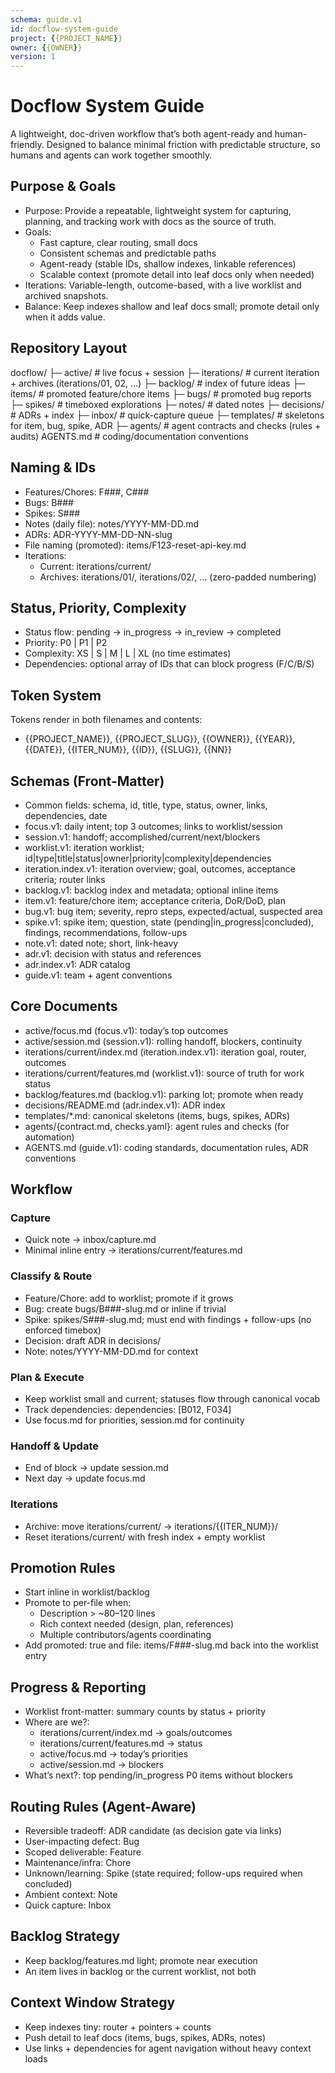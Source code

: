 ```yaml
---
schema: guide.v1
id: docflow-system-guide
project: {{PROJECT_NAME}}
owner: {{OWNER}}
version: 1
---
```


# Docflow System Guide

A lightweight, doc-driven workflow that’s both agent-ready and human-friendly. Designed to balance minimal friction with predictable structure, so humans and agents can work together smoothly.

## Purpose & Goals

- Purpose: Provide a repeatable, lightweight system for capturing, planning, and tracking work with docs as the source of truth.
- Goals:
  - Fast capture, clear routing, small docs
  - Consistent schemas and predictable paths
  - Agent-ready (stable IDs, shallow indexes, linkable references)
  - Scalable context (promote detail into leaf docs only when needed)
- Iterations: Variable-length, outcome-based, with a live worklist and archived snapshots.
- Balance: Keep indexes shallow and leaf docs small; promote detail only when it adds value.

## Repository Layout

docflow/
├─ active/         # live focus + session
├─ iterations/     # current iteration + archives (iterations/01, 02, …)
├─ backlog/        # index of future ideas
├─ items/          # promoted feature/chore items
├─ bugs/           # promoted bug reports
├─ spikes/         # timeboxed explorations
├─ notes/          # dated notes
├─ decisions/      # ADRs + index
├─ inbox/          # quick-capture queue
├─ templates/      # skeletons for item, bug, spike, ADR
├─ agents/         # agent contracts and checks (rules + audits)
AGENTS.md          # coding/documentation conventions

## Naming & IDs

- Features/Chores: F###, C###
- Bugs: B###
- Spikes: S###
- Notes (daily file): notes/YYYY-MM-DD.md
- ADRs: ADR-YYYY-MM-DD-NN-slug
- File naming (promoted): items/F123-reset-api-key.md
- Iterations:
  - Current: iterations/current/
  - Archives: iterations/01/, iterations/02/, … (zero-padded numbering)

## Status, Priority, Complexity

- Status flow: pending → in_progress → in_review → completed
- Priority: P0 | P1 | P2
- Complexity: XS | S | M | L | XL (no time estimates)
- Dependencies: optional array of IDs that can block progress (F/C/B/S)

## Token System

Tokens render in both filenames and contents:

- {{PROJECT_NAME}}, {{PROJECT_SLUG}}, {{OWNER}}, {{YEAR}}, {{DATE}}, {{ITER_NUM}}, {{ID}}, {{SLUG}}, {{NN}}

## Schemas (Front-Matter)

- Common fields: schema, id, title, type, status, owner, links, dependencies, date
- focus.v1: daily intent; top 3 outcomes; links to worklist/session
- session.v1: handoff; accomplished/current/next/blockers
- worklist.v1: iteration worklist; id|type|title|status|owner|priority|complexity|dependencies
- iteration.index.v1: iteration overview; goal, outcomes, acceptance criteria; router links
- backlog.v1: backlog index and metadata; optional inline items
- item.v1: feature/chore item; acceptance criteria, DoR/DoD, plan
- bug.v1: bug item; severity, repro steps, expected/actual, suspected area
- spike.v1: spike item; question, state (pending|in_progress|concluded), findings, recommendations, follow-ups
- note.v1: dated note; short, link-heavy
- adr.v1: decision with status and references
- adr.index.v1: ADR catalog
- guide.v1: team + agent conventions

## Core Documents

- active/focus.md (focus.v1): today’s top outcomes
- active/session.md (session.v1): rolling handoff, blockers, continuity
- iterations/current/index.md (iteration.index.v1): iteration goal, router, outcomes
- iterations/current/features.md (worklist.v1): source of truth for work status
- backlog/features.md (backlog.v1): parking lot; promote when ready
- decisions/README.md (adr.index.v1): ADR index
- templates/*.md: canonical skeletons (items, bugs, spikes, ADRs)
- agents/{contract.md, checks.yaml}: agent rules and checks (for automation)
- AGENTS.md (guide.v1): coding standards, documentation rules, ADR conventions

## Workflow

### Capture
- Quick note → inbox/capture.md
- Minimal inline entry → iterations/current/features.md

### Classify & Route
- Feature/Chore: add to worklist; promote if it grows
- Bug: create bugs/B###-slug.md or inline if trivial
- Spike: spikes/S###-slug.md; must end with findings + follow-ups (no enforced timebox)
- Decision: draft ADR in decisions/
- Note: notes/YYYY-MM-DD.md for context

### Plan & Execute
- Keep worklist small and current; statuses flow through canonical vocab
- Track dependencies: dependencies: [B012, F034]
- Use focus.md for priorities, session.md for continuity

### Handoff & Update
- End of block → update session.md
- Next day → update focus.md

### Iterations
- Archive: move iterations/current/ → iterations/{{ITER_NUM}}/
- Reset iterations/current/ with fresh index + empty worklist

## Promotion Rules

- Start inline in worklist/backlog
- Promote to per-file when:
  - Description > ~80–120 lines
  - Rich context needed (design, plan, references)
  - Multiple contributors/agents coordinating
- Add promoted: true and file: items/F###-slug.md back into the worklist entry

## Progress & Reporting

- Worklist front-matter: summary counts by status + priority
- Where are we?:
  - iterations/current/index.md → goals/outcomes
  - iterations/current/features.md → status
  - active/focus.md → today’s priorities
  - active/session.md → blockers
- What’s next?: top pending/in_progress P0 items without blockers

## Routing Rules (Agent-Aware)

- Reversible tradeoff: ADR candidate (as decision gate via links)
- User-impacting defect: Bug
- Scoped deliverable: Feature
- Maintenance/infra: Chore
- Unknown/learning: Spike (state required; follow-ups required when concluded)
- Ambient context: Note
- Quick capture: Inbox

## Backlog Strategy

- Keep backlog/features.md light; promote near execution
- An item lives in backlog or the current worklist, not both

## Context Window Strategy

- Keep indexes tiny: router + pointers + counts
- Push detail to leaf docs (items, bugs, spikes, ADRs, notes)
- Use links + dependencies for agent navigation without heavy context loads

